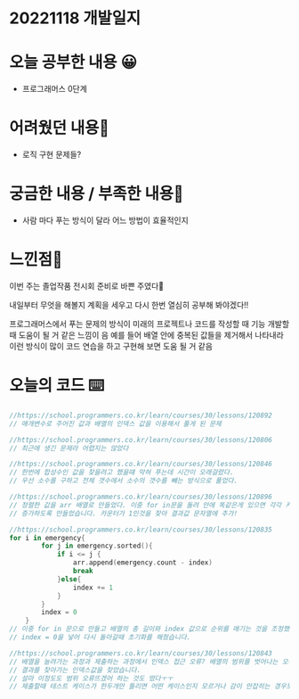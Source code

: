 # 20221118 개발일지

# 오늘 공부한 내용 😀

- 프로그래머스 0단계

# 어려웠던 내용🤯

- 로직 구현 문제들?

# 궁금한 내용 / 부족한 내용🤔

- 사람 마다 푸는 방식이 달라 어느 방법이 효율적인지

# 느낀점🤨

이번 주는 졸업작품 전시회 준비로 바쁜 주였다🫠

내일부터 무엇을 해볼지 계획을 세우고 다시 한번 열심히 공부해 봐야겠다!!

프로그래머스에서 푸는 문제의 방식이 미래의 프로젝트나 코드를 작성할 때 기능 개발할 때 도움이 될 거 같은 느낌이 음 예를 들어 배열 안에 중복된 값들을 제거해서 나타내라 이런 방식이 많이 코드 연습을 하고 구현해 보면 도움 될 거 같음

# 오늘의 코드 ⌨️

```swift
//https://school.programmers.co.kr/learn/courses/30/lessons/120892
// 매개변수로 주어진 값과 배열의 인덱스 값을 이용해서 풀게 된 문제

//https://school.programmers.co.kr/learn/courses/30/lessons/120806
// 최근에 생긴 문제라 어렵지는 않았다

//https://school.programmers.co.kr/learn/courses/30/lessons/120846
// 한번에 합성수인 값을 찾을려고 했을떄 막혀 푸는데 시간이 오래걸렸다.
// 우선 소수를 구하고 전체 갯수에서 소수의 갯수를 뺴는 방식으로 풀었다.

//https://school.programmers.co.kr/learn/courses/30/lessons/120896
// 정렬한 값을 arr 배열로 만들었다. 이중 for in문을 돌려 안에 똑같은게 있으면 각각 카운트 숫자가
// 증가하도록 만들었습니다. 카운터가 1인것을 찾아 결과값 문자열에 추가!

//https://school.programmers.co.kr/learn/courses/30/lessons/120835
for i in emergency{
        for j in emergency.sorted(){
            if i <= j {
                arr.append(emergency.count - index)
                break
            }else{
                index += 1
            }
        }
        index = 0
    }
// 이중 for in 문으로 만들고 배열의 총 길이와 index 값으로 순위를 매기는 것을 조정했습니다
// index = 0을 넣어 다시 돌아갈때 초기화를 해줬습니다.

//https://school.programmers.co.kr/learn/courses/30/lessons/120843
// 배열을 늘려가는 과정과 제출하는 과정에서 인덱스 접근 오류? 배열의 범위를 벗어나는 오류를 만났다.
// 결과를 찾아가는 인덱스값을 찾았습니다.
// 설마 이정도도 범위 오류뜨겠어 하는 것도 떴다ㅜㅜ
// 제출할때 테스트 케이스가 한두개만 틀리면 어떤 케이스인지 모르거나 감이 안잡히는 경우도 있었다.
```
